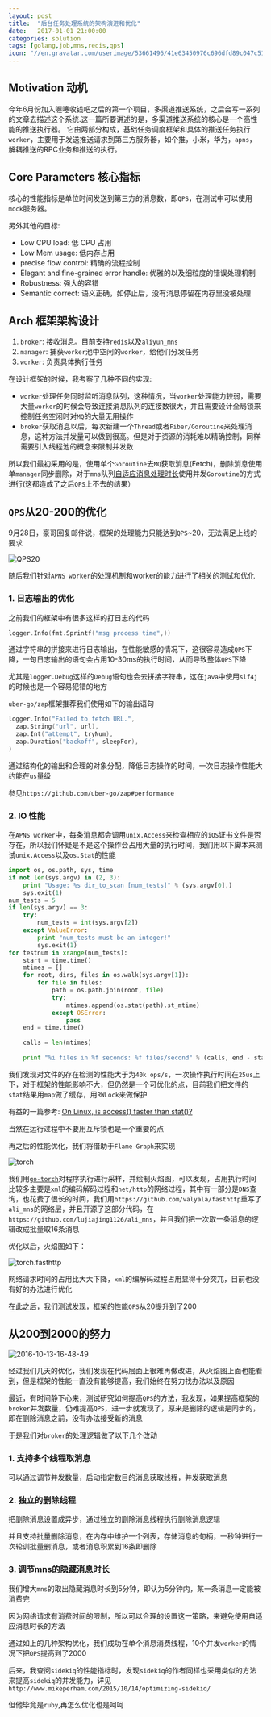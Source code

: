 ```yaml
---
layout: post
title:  "后台任务处理系统的架构演进和优化"
date:   2017-01-01 21:00:00
categories: solution
tags: [golang,job,mns,redis,qps]
icon: "//en.gravatar.com/userimage/53661496/41e63450976c696dfd89c047c5148212.jpg?size=200"
---
```


## Motivation 动机

今年6月份加入喔噻收钱吧之后的第一个项目，多渠道推送系统，之后会写一系列的文章去描述这个系统.这一篇所要讲述的是，多渠道推送系统的核心是一个高性能的推送执行器。
它由两部分构成，基础任务调度框架和具体的推送任务执行`worker`，主要用于发送推送请求到第三方服务器，如个推，小米，华为，`apns`，解耦推送的RPC业务和推送的执行。

## Core Parameters 核心指标

核心的性能指标是单位时间发送到第三方的消息数，即`QPS`，在测试中可以使用`mock`服务器。
<!-- more -->

另外其他的目标:

 - Low CPU load: 低 CPU 占用
 - Low Mem usage: 低内存占用
 - precise flow control: 精确的流程控制
 - Elegant and fine-grained error handle: 优雅的以及细粒度的错误处理机制
 - Robustness: 强大的容错
 - Semantic correct: 语义正确，如停止后，没有消息停留在内存里没被处理

## Arch 框架架构设计

1. `broker`: 接收消息。目前支持`redis`以及`aliyun_mns`
2. `manager`: 捕获`worker`池中空闲的`worker`，给他们分发任务
3. `worker`: 负责具体执行任务

在设计框架的时候，我考察了几种不同的实现:

  - `worker`处理任务同时监听消息队列，这种情况，当`worker`处理能力较弱，需要大量`worker`的时候会导致连接消息队列的连接数很大，并且需要设计全局锁来控制任务空闲时对`MQ`的大量无用操作
  - `broker`获取消息以后，每次新建一个`Thread`或者`Fiber/Goroutine`来处理消息，这种方法并发量可以做到很高。但是对于资源的消耗难以精确控制，同样需要引入线程池的概念来限制并发数

  所以我们最初采用的是，使用单个`Goroutine`去`MQ`获取消息(Fetch)，删除消息使用单`manager`同步删除，对于`mns`队列[自适应消息处理时长](https://help.aliyun.com/document_detail/34479.html)使用并发`Goroutine`的方式进行(这都造成了之后`QPS`上不去的结果）
  
## `QPS`从20-200的优化

9月28日，豪哥回复邮件说，框架的处理能力只能达到`QPS`~20，无法满足上线的要求

![QPS20](/img/bg-job/QPS20.jpeg)

随后我们针对`APNS worker`的处理机制和worker的能力进行了相关的测试和优化

### 1. 日志输出的优化

之前我们的框架中有很多这样的打日志的代码

```go
logger.Info(fmt.Sprintf("msg process time",))
```

通过字符串的拼接来进行日志输出，在性能敏感的情况下，这很容易造成`QPS`下降，一句日志输出的语句会占用10-30ms的执行时间，从而导致整体`QPS`下降

尤其是`logger.Debug`这样的`Debug`语句也会去拼接字符串，这在`java`中使用`slf4j`的时候也是一个容易犯错的地方

`uber-go/zap`框架推荐我们使用如下的输出语句

```go
logger.Info("Failed to fetch URL.",
  zap.String("url", url),
  zap.Int("attempt", tryNum),
  zap.Duration("backoff", sleepFor),
)
```

通过结构化的输出和合理的对象分配，降低日志操作的时间，一次日志操作性能大约能在`us`量级

参见`https://github.com/uber-go/zap#performance`

### 2. IO 性能

在`APNS worker`中，每条消息都会调用`unix.Access`来检查相应的`iOS`证书文件是否存在，所以我们怀疑是不是这个操作会占用大量的执行时间，我们用以下脚本来测试`unix.Access`以及`os.Stat`的性能

```python
import os, os.path, sys, time
if not len(sys.argv) in (2, 3):
    print "Usage: %s dir_to_scan [num_tests]" % (sys.argv[0],)
    sys.exit(1)
num_tests = 5
if len(sys.argv) == 3:
    try:
        num_tests = int(sys.argv[2])
    except ValueError:
        print "num_tests must be an integer!"
        sys.exit(1)
for testnum in xrange(num_tests):
    start = time.time()
    mtimes = []
    for root, dirs, files in os.walk(sys.argv[1]):
        for file in files:
            path = os.path.join(root, file)
            try:
                mtimes.append(os.stat(path).st_mtime)
            except OSError:
                pass
    end = time.time()
    
    calls = len(mtimes)
    
    print "%i files in %f seconds: %f files/second" % (calls, end - start, float(calls) / (end - start))
```

我们发现对文件的存在检测的性能大于为`40k ops/s`，一次操作执行时间在`25us`上下，对于框架的性能影响不大，但仍然是一个可优化的点，目前我们把文件的`stat`结果用`map`做了缓存，用`RWLock`来做保护

有益的一篇参考: [On Linux, is access() faster than stat()?](https://stackoverflow.com/questions/32748530/on-linux-is-access-faster-than-stat)

当然在运行过程中不要用互斥锁也是一个重要的点

再之后的性能优化，我们将借助于`Flame Graph`来实现

![torch](/img/bg-job/torch.png)

我们用[`go-torch`](https://github.com/uber/go-torch)对程序执行进行采样，并绘制火焰图，可以发现，占用执行时间比较多主要是`xml`的编码解码过程和`net/http`的网络过程，其中有一部分是`DNS`查询，也花费了很长的时间，我们用`https://github.com/valyala/fasthttp`重写了`ali_mns`的网络层，并且开源了这部分代码，在`https://github.com/lujiajing1126/ali_mns`，并且我们把一次取一条消息的逻辑改成批量取16条消息

优化以后，火焰图如下：

![torch.fasthttp](/img/bg-job/torch.fasthttp.png)

网络请求时间的占用比大大下降，`xml`的编解码过程占用显得十分突兀，目前也没有好的办法进行优化

在此之后，我们测试发现，框架的性能`QPS`从20提升到了200

## 从200到2000的努力

![2016-10-13-16-48-49](/img/bg-job/2016-10-13-16-48-49.jpeg)

经过我们几天的优化，我们发现在代码层面上很难再做改进，从火焰图上面也能看到，但是框架的性能一直没有能够提高，我们始终在努力找办法以及原因

最近，有时间静下心来，测试研究如何提高`QPS`的方法，我发现，如果提高框架的`broker`并发数量，仍难提高`QPS`，进一步就发现了，原来是删除的逻辑是同步的，即在删除消息之前，没有办法接受新的消息

于是我们对`broker`的处理逻辑做了以下几个改动

### 1. 支持多个线程取消息

可以通过调节并发数量，启动指定数目的消息获取线程，并发获取消息

### 2. 独立的删除线程

把删除消息设置成异步，通过独立的删除消息线程执行删除消息逻辑

并且支持批量删除消息，在内存中维护一个列表，存储消息的句柄，一秒钟进行一次轮训批量删消息，或者消息积累到16条即删除

### 3. 调节mns的隐藏消息时长

我们增大`mns`的取出隐藏消息时长到5分钟，即认为5分钟内，某一条消息一定能被消费完

因为网络请求有消费时间的限制，所以可以合理的设置这一策略，来避免使用自适应消息时长的方法

通过如上的几种架构优化，我们成功在单个消息消费线程，10个并发`worker`的情况下把`QPS`提高到了2000

后来，我查阅`sidekiq`的性能指标时，发现`sidekiq`的作者同样也采用类似的方法来提高`sidekiq`的并发能力，详见`http://www.mikeperham.com/2015/10/14/optimizing-sidekiq/`

但他毕竟是`ruby`,再怎么优化也是呵呵
